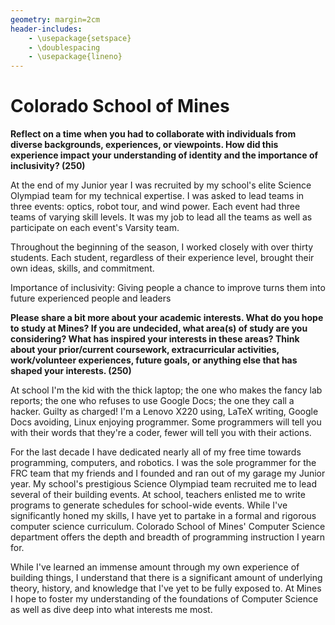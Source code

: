 ```yaml
---
geometry: margin=2cm
header-includes:
    - \usepackage{setspace}
    - \doublespacing
    - \usepackage{lineno}
---
```


# Colorado School of Mines

**Reflect on a time when you had to collaborate with individuals from diverse
backgrounds, experiences, or viewpoints. How did this experience impact your
understanding of identity and the importance of inclusivity? (250)**

At the end of my Junior year I was recruited by my school's elite Science
Olympiad team for my technical expertise. I was asked to lead teams in three
events: optics, robot tour, and wind power. Each event had three teams of
varying skill levels. It was my job to lead all the teams as well as
participate on each event's Varsity team.

Throughout the beginning of the season, I worked closely with over thirty
students. Each student, regardless of their experience level, brought their own
ideas, skills, and commitment.

Importance of inclusivity: Giving people a chance to improve turns them into
future experienced people and leaders

**Please share a bit more about your academic interests. What do you hope to
study at Mines? If you are undecided, what area(s) of study are you
considering? What has inspired your interests in these areas? Think about your
prior/current coursework, extracurricular activities, work/volunteer
experiences, future goals, or anything else that has shaped your interests. (250)**

At school I'm the kid with the thick laptop; the one who makes the fancy lab
reports; the one who refuses to use Google Docs; the one they call a hacker.
Guilty as charged! I'm a Lenovo X220 using, LaTeX writing, Google Docs
avoiding, Linux enjoying programmer. Some programmers will tell you with their
words that they're a coder, fewer will tell you with their actions.

For the last decade I have dedicated nearly all of my free time towards
programming, computers, and robotics. I was the sole programmer for the FRC
team that my friends and I founded and ran out of my garage my Junior year. My
school's prestigious Science Olympiad team recruited me to lead several of
their building events. At school, teachers enlisted me to write programs to
generate schedules for school-wide events. While I've significantly honed my
skills, I have yet to partake in a formal and rigorous computer science
curriculum. Colorado School of Mines' Computer Science department offers the
depth and breadth of programming instruction I yearn for.

While I've learned an immense amount through my own experience of building
things, I understand that there is a significant amount of underlying theory,
history, and knowledge that I've yet to be fully exposed to. At Mines I hope to
foster my understanding of the foundations of Computer Science as well as dive
deep into what interests me most.

